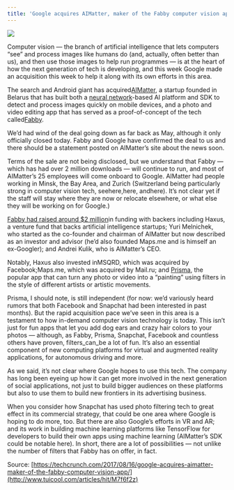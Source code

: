 ```yaml
---
title: 'Google acquires AIMatter, maker of the Fabby computer vision app'
---
```


![](http://img1.tuicool.com/EfUZR3e.png!web)

Computer vision — the branch of artificial intelligence that lets computers “see” and process images like humans do \(and, actually, often better than us\), and then use those images to help run programmes — is at the heart of how the next generation of tech is developing, and this week Google made an acquisition this week to help it along with its own efforts in this area.

The search and Android giant has acquired[AIMatter](https://www.aimatter.com/), a startup founded in Belarus that has built both a [neural network](https://en.wikipedia.org/wiki/Artificial_neural_network)-based AI platform and SDK to detect and process images quickly on mobile devices, and a photo and video editing app that has served as a proof-of-concept of the tech called[Fabby](https://itunes.apple.com/us/app/fabby-photo-video-editor/id1147967413?mt=8).

We’d had wind of the deal going down as far back as May, although it only officially closed today. Fabby and Google have confirmed the deal to us and there should be a statement posted on AIMatter’s site about the news soon.

Terms of the sale are not being disclosed, but we understand that Fabby — which has had over 2 million downloads — will continue to run, and most of AIMatter’s 25 employees will come onboard to Google. AIMatter had people working in Minsk, the Bay Area, and Zurich \(Switzerland being particularly strong in computer vision tech, seehere,here, andhere\). It’s not clear yet if the staff will stay where they are now or relocate elsewhere, or what else they will be working on for Google.\)

[Fabby had raised around $2 million](https://techcrunch.com/2017/01/13/fabby-grabs-2m/)in funding with backers including Haxus, a venture fund that backs artificial intelligence startups; Yuri Melnichek, who started as the co-founder and chairman of AIMatter but now described as an investor and advisor \(he’d also founded Maps.me and is himself an ex-Googler\); and Andrei Kulik, who is AIMatter’s CEO.

Notably, Haxus also invested inMSQRD, which was acquired by Facebook;Maps.me, which was acquired by Mail.ru; and [Prisma](https://prisma-ai.com/), the popular app that can turn any photo or video into a “painting” using filters in the style of different artists or artistic movements.

Prisma, I should note, is still independent \(for now: we’d variously heard rumors that both Facebook and Snapchat had been interested in past months\). But the rapid acquisition pace we’ve seen in this area is a testament to how in-demand computer vision technology is today. This isn’t just for fun apps that let you add dog ears and crazy hair colors to your photos — although, as Fabby, Prisma, Snapchat, Facebook and countless others have proven, filters_can_be a lot of fun. It’s also an essential component of new computing platforms for virtual and augmented reality applications, for autonomous driving and more.

As we said, it’s not clear where Google hopes to use this tech. The company has long been eyeing up how it can get more involved in the next generation of social applications, not just to build bigger audiences on these platforms but also to use them to build new frontiers in its advertising business.

When you consider how Snapchat has used photo filtering tech to great effect in its commercial strategy, that could be one area where Google is hoping to do more, too. But there are also Google’s efforts in VR and AR; and its work in building machine learning platforms like TensorFlow for developers to build their own apps using machine learning \(AIMatter’s SDK could be notable here\). In short, there are a lot of possibilities — not unlike the number of filters that Fabby has on offer, in fact.

  




Source: [https://techcrunch.com/2017/08/16/google-acquires-aimatter-maker-of-the-fabby-computer-vision-app/](http://www.tuicool.com/articles/hit/M7f6f2z)

